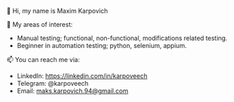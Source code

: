 👋 Hi, my name is Maxim Karpovich

👀 My areas of interest:
- Manual testing; functional, non-functional, modifications related testing.
- Beginner in automation testing; python, selenium, appium.

📫 You can reach me via:
- LinkedIn: https://linkedin.com/in/karpoveech
- Telegram: @karpoveech
- Email: maks.karpovich.94@gmail.com

<!---
karpoveech/karpoveech is a ✨ special ✨ repository because its `README.md` (this file) appears on your GitHub profile.
You can click the Preview link to take a look at your changes.
--->
